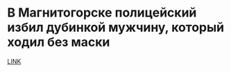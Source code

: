 # В Магнитогорске полицейский избил дубинкой мужчину, который ходил без маски



[LINK](https://varlamov.ru/3917934.html)